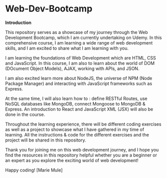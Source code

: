 # Web-Dev-Bootcamp

**Introduction**

This repository serves as a showcase of my journey through the Web Development Bootcamp, which I am currently undertaking on Udemy. In this comprehensive course, I am learning a wide range of web development skills, and I am excited to share what I am learning with you.

I am learning the foundations of Web Development which are HTML, CSS and JavaScript. In this course, I am also to learn about the world of DOM (DOcument Object Models), AJAX, working with APIs,  and JSON.

I am also excited learn more about NodeJS, the universe of NPM (Node Package Manager) and interacting with JavaScript frameworks such as Express. 

At the same time, I will also learn how to : define RESTful Routes, use NoSQL databases like MongoDB, connect Mongoose to MongoDB & Express. An introduction to React and JavaScript XML (JSX) will also be done in the course. 

Throughout the learning experience, there will be different coding exercises as well as a project to showcase what I have gathered in my time of learning. All the instructions & code for the different exercises and the project will be shared in this repository. 

Thank you for joining me on this web development journey, and I hope you find the resources in this repository helpful whether you are a beginner or an expert as you explore the exciting world of web development!

Happy coding!
[Marie Mule]